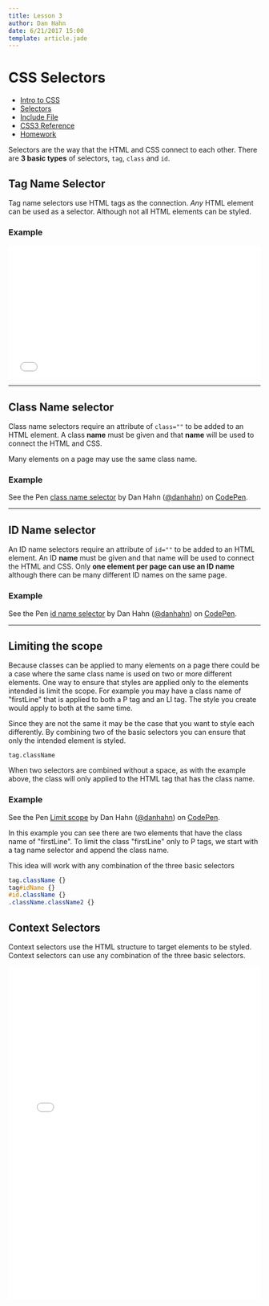 ```yaml
---
title: Lesson 3
author: Dan Hahn
date: 6/21/2017 15:00
template: article.jade
---
```


# CSS Selectors

* [Intro to CSS]()
* [Selectors](selectors.html)
* [Include File](include.html)
* [ CSS3 Reference](css.html)
* [Homework](homework.html)

Selectors are the way that the HTML and CSS connect to each other.   There are **3 basic types** of selectors, `tag`, `class` and `id`.

## Tag Name Selector

Tag name selectors use HTML tags as the connection.  *Any* HTML element can be used as a selector. Although not all HTML elements can be styled.

### Example

<iframe height='265' scrolling='no' title='tag name selector' src='//codepen.io/danhahn/embed/MommxP/?height=265&theme-id=light&default-tab=css,result&embed-version=2' frameborder='no' allowtransparency='true' allowfullscreen='true' style='width: 100%;'>See the Pen <a href='https://codepen.io/danhahn/pen/MommxP/'>tag name selector</a> by Dan Hahn (<a href='https://codepen.io/danhahn'>@danhahn</a>) on <a href='https://codepen.io'>CodePen</a>.
</iframe>

----

## Class Name selector

Class name selectors require an attribute of `class=""` to be added to an HTML element.  A class **name** must be given and that **name** will be used to connect the HTML and CSS.

Many elements on a page may use the same class name.

### Example

<p data-height="265" data-theme-id="light" data-slug-hash="awWWee" data-default-tab="css,result" data-user="danhahn" data-embed-version="2" data-pen-title="class name selector" class="codepen">See the Pen <a href="https://codepen.io/danhahn/pen/awWWee/">class name selector</a> by Dan Hahn (<a href="https://codepen.io/danhahn">@danhahn</a>) on <a href="https://codepen.io">CodePen</a>.</p>
<script async src="https://production-assets.codepen.io/assets/embed/ei.js"></script>

----

## ID Name selector

An ID name selectors require an attribute of `id=""` to be added to an HTML element.  An ID **name** must be given and that name will be used to connect the HTML and CSS.  Only **one element per page can use an ID name** although there can be many different ID names on the same page.

### Example

<p data-height="265" data-theme-id="light" data-slug-hash="QgvgLr" data-default-tab="css,result" data-user="danhahn" data-embed-version="2" data-pen-title="id name selector" class="codepen">See the Pen <a href="https://codepen.io/danhahn/pen/QgvgLr/">id name selector</a> by Dan Hahn (<a href="https://codepen.io/danhahn">@danhahn</a>) on <a href="https://codepen.io">CodePen</a>.</p>
<script async src="https://production-assets.codepen.io/assets/embed/ei.js"></script>

----

## Limiting the scope
Because classes can be applied to many elements on a page there could be a case where the same class name is used on two or more different elements.  One way to ensure that styles are applied only to the elements intended is limit the scope.  For example you may have a class name of "firstLine" that is applied to both a P tag and an LI tag.  The style you create would apply to both at the same time.

Since they are not the same it may be the case that you want to style each differently.  By combining two of the basic selectors you can ensure that only the intended element is styled.

`tag.className`

When two selectors are combined without a space, as with the example above, the class will only applied to the HTML tag that has the class name.

### Example

<p data-height="265" data-theme-id="light" data-slug-hash="pwPwvx" data-default-tab="css,result" data-user="danhahn" data-embed-version="2" data-pen-title="Limit scope" class="codepen">See the Pen <a href="https://codepen.io/danhahn/pen/pwPwvx/">Limit scope</a> by Dan Hahn (<a href="https://codepen.io/danhahn">@danhahn</a>) on <a href="https://codepen.io">CodePen</a>.</p>
<script async src="https://production-assets.codepen.io/assets/embed/ei.js"></script>

In this example you can see there are two elements that have the class name of "firstLine".  To limit the class "firstLine" only to P tags, we start with a tag name selector and append the class name.

This idea will work with any combination of the three basic selectors

```css
tag.className {}
tag#idName {}
#id.className {}
.className.className2 {}
```

## Context Selectors

Context selectors use the HTML structure to target elements to be styled.  Context selectors can use any combination of the three basic selectors.

<iframe height='663' scrolling='no' title='context selector' src='//codepen.io/danhahn/embed/ZyKyeN/?height=663&theme-id=light&default-tab=css,result&embed-version=2' frameborder='no' allowtransparency='true' allowfullscreen='true' style='width: 100%;'>See the Pen <a href='https://codepen.io/danhahn/pen/ZyKyeN/'>context selector</a> by Dan Hahn (<a href='https://codepen.io/danhahn'>@danhahn</a>) on <a href='https://codepen.io'>CodePen</a>.
</iframe>
